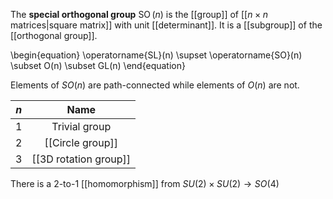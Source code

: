 The **special orthogonal group** $\operatorname{SO}(n)$ is the [[group]] of [[$n \times n$ matrices|square matrix]] with unit [[determinant]]. It is a [[subgroup]] of the [[orthogonal group]].

\begin{equation}
\operatorname{SL}(n) \supset \operatorname{SO}(n) \subset O(n) \subset GL(n)
\end{equation}

Elements of $SO(n)$ are path-connected while elements of $O(n)$ are not. 

|$n$|Name|
|:--:|:----:|
|1|Trivial group|
|2|[[Circle group]]|
|3|[[3D rotation group]]|


There is a 2-to-1 [[homomorphism]] from $SU(2)\times SU(2) \to SO(4)$
